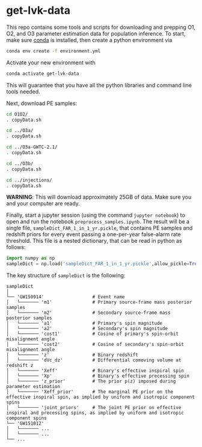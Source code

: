 # get-lvk-data

This repo contains some tools and scripts for downloading and prepping O1, O2, and O3 parameter estimation data for population inference.
To start, make sure [conda](https://docs.conda.io/en/latest/miniconda.html) is installed, then create a python environment via

```bash
conda env create -f environment.yml
```

Activate your new environment with

```bash
conda activate get-lvk-data
```

This will guarantee that you have all the python libraries and command line tools needed.

Next, download PE samples:

```bash
cd O1O2/
. copyData.sh

cd ../O3a/
. copyData.sh

cd ../O3a-GWTC-2.1/
. copyData.sh

cd ../O3b/
. copyData.sh

cd ../injections/
. copyData.sh
```

**WARNING**: This will download approximately 25GB of data. Make sure you and your computer are ready.

Finally, start a jupyter session (using the command `jupyter notebook`) to open and run the notebook `preprocess_samples.ipynb`. The result will be a single file, `sampleDict_FAR_1_in_1_yr.pickle`, that contains PE samples and redshift priors for every event passing a one-per-year false-alarm rate threshold. This file is a nested dictionary, that can be read in python as follows:

```python
import numpy as np
sampleDict = np.load('sampleDict_FAR_1_in_1_yr.pickle',allow_pickle=True)
```

The key structure of `sampleDict` is the following:

```
sampleDict   
│
└── 'GW150914'                  # Event name
│   └─────── 'm1'               # Primary source-frame mass posterior samples
│   └─────── 'm2'               # Secondary source-frame mass posterior samples
│   └─────── 'a1'               # Primary's spin magnitude
│   └─────── 'a2'               # Secondary's spin magnitude 
│   └─────── 'cost1'            # Cosine of primary's spin-orbit misalignment angle 
│   └─────── 'cost2'            # Cosine of secondary's spin-orbit misalignment angle
│   └─────── 'z'                # Binary redshift
│   └─────── 'dVc_dz'           # Differential comoving volume at redshift z
│   └─────── 'Xeff'             # Binary's effective inspiral spin
│   └─────── 'Xp'               # Binary's effective precessing spin
│   └─────── 'z_prior'          # The prior p(z) imposed during parameter estimation 
│   └─────── 'Xeff_prior'       # The marginal PE prior on the effective inspiral spin, as implied by uniform and isotropic component spins
│   └─────── 'joint_priors'     # The joint PE prior on effective inspiral and precessing spins, as implied by uniform and isotropic component spins
└── 'GW151012'
│   └─────── ...
│   └─────── ...
└── ...
```
